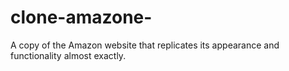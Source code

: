 # clone-amazone-
A copy of the Amazon website that replicates its appearance and functionality almost exactly.
